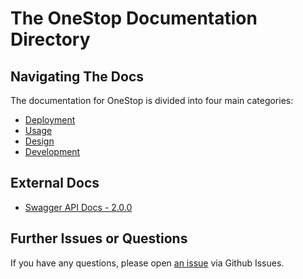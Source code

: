 # The OneStop Documentation Directory

## Navigating The Docs

The documentation for OneStop is divided into four main categories:
* [Deployment](/docs/deployment)
* [Usage](/docs/usage)
* [Design](/docs/design)
* [Development](/docs/development)

## External Docs

* [Swagger API Docs - 2.0.0](https://app.swaggerhub.com/apis/cedardevs/one-stop_search_api/2.0.0)

## Further Issues or Questions

If you have any questions, please open [an issue](https://github.com/cires-ncei/onestop/issues) via Github Issues.
